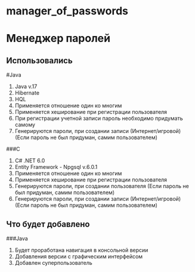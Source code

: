 # manager_of_passwords
# Менеджер паролей

## Использовались
#Java
1) Java v.17
2) Hibernate
3) HQL
4) Применяется отношение один ко многим
5) Применяется хеширование при регистрации пользователя
6) При регистрации учетной записи пароль необходимо придумать самому
7) Генерируются пароли, при создании записи (Интернет/игровой) (Если пароль не был придуман, самим пользователем)

###C
1) C# .NET 6.0
2) Entity Framework - Npgsql v.6.0.1
3) Применяется отношение один ко многим
4) Применяется хеширование при регистрации пользователя
5) Генерируются пароли, при создании пользователя (Если пароль не был придуман, самим пользователем)
6) Генерируются пароли, при создании записи (Интернет/игровой) (Если пароль не был придуман, самим пользователем)

## Что будет добавлено
###Java
1) Будет проработана навигация в консольной версии
2) Добавления версии с графическим интерфейсом
3) Добавлен суперпользователь
